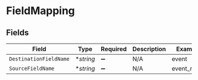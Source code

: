 # FieldMapping


## Fields

| Field                  | Type                   | Required               | Description            | Example                |
| ---------------------- | ---------------------- | ---------------------- | ---------------------- | ---------------------- |
| `DestinationFieldName` | **string*              | :heavy_minus_sign:     | N/A                    | event                  |
| `SourceFieldName`      | **string*              | :heavy_minus_sign:     | N/A                    | event_name             |